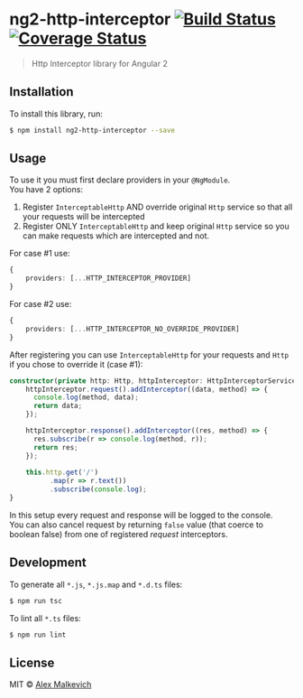 # ng2-http-interceptor [![Build Status](https://travis-ci.org/gund/ng2-http-interceptor.svg?branch=master)](https://travis-ci.org/gund/ng2-http-interceptor) [![Coverage Status](https://coveralls.io/repos/github/gund/ng2-http-interceptor/badge.svg?branch=master)](https://coveralls.io/github/gund/ng2-http-interceptor?branch=master)

> Http Interceptor library for Angular 2

## Installation

To install this library, run:

```bash
$ npm install ng2-http-interceptor --save
```

## Usage

To use it you must first declare providers in your `@NgModule`.  
You have 2 options:  
1. Register `InterceptableHttp` AND override original `Http` service so
that all your requests will be intercepted  
2. Register ONLY `InterceptableHttp` and keep original `Http` service so
you can make requests which are intercepted and not.
  
For case #1 use:
```ts
{
    providers: [...HTTP_INTERCEPTOR_PROVIDER]
}
```

For case #2 use:
```ts
{
    providers: [...HTTP_INTERCEPTOR_NO_OVERRIDE_PROVIDER]
}
```

After registering you can use `InterceptableHttp` for your requests
and `Http` if you chose to override it (case #1):
```ts
constructor(private http: Http, httpInterceptor: HttpInterceptorService) {
    httpInterceptor.request().addInterceptor((data, method) => {
      console.log(method, data);
      return data;
    });

    httpInterceptor.response().addInterceptor((res, method) => {
      res.subscribe(r => console.log(method, r));
      return res;
    });
    
    this.http.get('/')
          .map(r => r.text())
          .subscribe(console.log);
}
```

In this setup every request and response will be logged to the console.  
You can also cancel request by returning `false` value (that coerce to boolean false)
from one of registered _request_ interceptors.

## Development

To generate all `*.js`, `*.js.map` and `*.d.ts` files:

```bash
$ npm run tsc
```

To lint all `*.ts` files:

```bash
$ npm run lint
```

## License

MIT © [Alex Malkevich](malkevich.alex@gmail.com)
